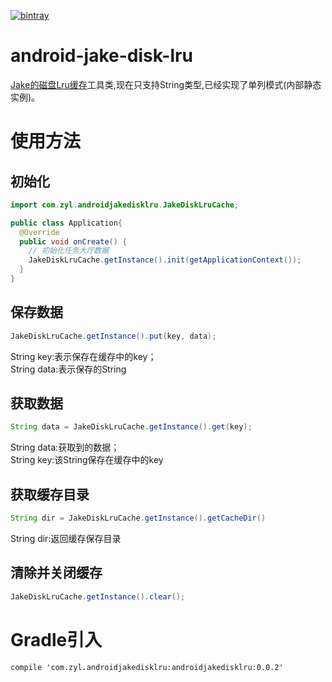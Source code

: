 [![bintray](https://api.bintray.com/packages/zyl/maven/android-jake-disk-lru/images/download.svg)](https://bintray.com/zyl/maven/android-jake-disk-lru/_latestVersion)
# android-jake-disk-lru
[Jake的磁盘Lru缓存](https://github.com/JakeWharton/DiskLruCache)工具类,现在只支持String类型,已经实现了单列模式(内部静态实例)。

# 使用方法
## 初始化
```Java
import com.zyl.androidjakedisklru.JakeDiskLruCache;

public class Application{
  @Override
  public void onCreate() {
    // 初始化任务大厅数据
    JakeDiskLruCache.getInstance().init(getApplicationContext());
  }
}
```
## 保存数据
```Java
JakeDiskLruCache.getInstance().put(key, data);
```
String key:表示保存在缓存中的key；  
String data:表示保存的String

## 获取数据
```Java
String data = JakeDiskLruCache.getInstance().get(key);
```
String data:获取到的数据；  
String key:该String保存在缓存中的key

## 获取缓存目录
```Java
String dir = JakeDiskLruCache.getInstance().getCacheDir()
```
String dir:返回缓存保存目录

## 清除并关闭缓存
```Java
JakeDiskLruCache.getInstance().clear();
```

# Gradle引入
`compile 'com.zyl.androidjakedisklru:androidjakedisklru:0.0.2'`
